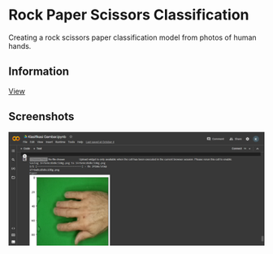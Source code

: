 # Rock Paper Scissors Classification
Creating a rock scissors paper classification model from photos of human hands.

## Information
[View](https://github.com/achmadhadikurnia/belajar-machine-learning-untuk-pemula-dicoding-certificate)

## Screenshots
![screenshot_1.png](/screenshots/screenshot_1.png)
